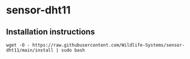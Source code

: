 # sensor-dht11

## Installation instructions

```
wget -O - https://raw.githubusercontent.com/Wildlife-Systems/sensor-dht11/main/install | sudo bash
```
